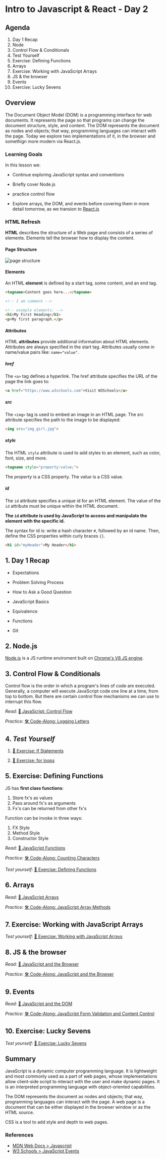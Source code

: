 # Intro to Javascript & React - Day 2

## Agenda

1. Day 1 Recap
2. Node
3. Control Flow & Conditionals
4. Test Yourself
5. Exercise: Defining Functions
6. Arrays
7. Exercise: Working with JavaScript Arrays
8. JS & the browser
9. Events
10. Exercise: Lucky Sevens

## Overview

The Document Object Model (DOM) is a programming interface for web documents. It represents the page so that programs can change the document structure, style, and content. The DOM represents the document as nodes and objects; that way, programming languages can interact with the page. Today we explore two implementations of it, in the browser and somethign more modern via React.js.

### Learning Goals

In this lesson we:

- Continue exploring JavaScript syntax and conventions

- Briefly cover Node.js

- practice control flow

- Explore arrays, the DOM, and events before covering them in more detail tomorrow, as we transion to [React.js](https://reactjs.org/)

### HTML Refresh

**HTML** describes the structure of a Web page and consists of a series of elements. Elements tell the browser how to display the content.

#### **Page Structure**

![page structure](./assets/images/html-page-structure.png)

#### **Elements**

An HTML **element** is defined by a start tag, some content, and an end tag.

```html
<tagname>Content goes here...</tagname>

<!-- I am comment -->

<!-- example elements: -->
<h1>My First Heading</h1>
<p>My first paragraph.</p>
```

#### **Attributes**

HTML **attributes** provide additional information about HTML elements. Attributes are always specified in the start tag. Attributes usually come in name/value pairs like: `name="value"`.

##### **href**

The `<a>` tag defines a hyperlink. The href attribute specifies the URL of the page the link goes to:

```html
<a href="https://www.w3schools.com">Visit W3Schools</a>
```

##### **src**

The `<img>` tag is used to embed an image in an HTML page. The src attribute specifies the path to the image to be displayed:

```html
<img src="img_girl.jpg">
```

##### **style**

The HTML `style` attribute is used to add styles to an element, such as color, font, size, and more.

```html
<tagname style="property:value;">
```

The _property_ is a CSS property. The _value_ is a CSS value.

##### **id**

The `id` attribute specifies a unique id for an HTML element. The value of the `id` attribute must be unique within the HTML document.

**The `id` attribute is used by JavaScript to access and manipulate the element with the specific id.**

The syntax for id is: write a hash character `#`, followed by an id name. Then, define the CSS properties within curly braces `{}`.

```html
<h1 id="myHeader">My Header</h1>
```

## 1. Day 1 Recap

- Expectations

- Problem Solving Process

- How to Ask a Good Question

- JavaScript Basics

- Equivalence

- Functions

- Git

## 2. Node.js

[Node.js](https://nodejs.org/en/) is a JS runtime enviroment built on [Chrome's V8 JS engine](https://v8.dev/).

## 3. Control Flow & Conditionals

Control flow is the order in which a program's lines of code are executed. Generally, a computer will execute JavaScript code one line at a time, from top to bottom. But there are certain control flow mechanisms we can use to interrupt this flow.

_Read:_ [📕 JavaScript: Control Flow](https://academy.engagelms.com/mod/page/view.php?id=135572)

_Practice:_ [🛠 Code-Along: Logging Letters](https://academy.engagelms.com/mod/page/view.php?id=135573)

## 4. _Test Yourself_

1. [🧪 Exercise: If Statements](https://academy.engagelms.com/mod/page/view.php?id=135574)

2. [🧪 Exercise: for loops](https://academy.engagelms.com/mod/page/view.php?id=135575)

## 5. Exercise: Defining Functions

JS has **first class functions**:

1. Store fx's as values
2. Pass around fx's as arguments
3. Fx's can be returned from other fx's

Function can be invoke in three ways:

1. FX Style
2. Method Style
3. Constructor Style

_Read:_ [📕 JavaScript Functions](https://academy.engagelms.com/mod/page/view.php?id=135576)

_Practice:_ [🛠 Code-Along: Counting Characters](https://academy.engagelms.com/mod/book/view.php?id=135577)

_Test yourself:_ [🧪 Exercise: Defining Functions](https://academy.engagelms.com/mod/page/view.php?id=135579)

## 6. Arrays

_Read:_ [📕 JavaScript Arrays](https://academy.engagelms.com/mod/book/view.php?id=135580)

_Practice:_ [🛠 Code-Along: JavaScript Array Methods](https://academy.engagelms.com/mod/book/view.php?id=135581)

## 7. Exercise: Working with JavaScript Arrays

_Test yourself:_ [🧪 Exercise: Working with JavaScript Arrays](https://academy.engagelms.com/mod/page/view.php?id=135582)

## 8. JS & the browser

_Read:_ [📕 JavaScript and the Browser](https://academy.engagelms.com/mod/page/view.php?id=135583)

_Practice:_ [🛠 Code-Along: JavaScript and the Browser](https://academy.engagelms.com/mod/book/view.php?id=135584)

## 9. Events

_Read:_ [📕 JavaScript and the DOM](https://academy.engagelms.com/mod/page/view.php?id=135585)

_Practice:_ [🛠 Code-Along: JavaScript Form Validation and Content Control](https://academy.engagelms.com/mod/book/view.php?id=135586)

## 10. Exercise: Lucky Sevens

_Test yourself:_ [🧪 Exercise: Lucky Sevens](https://academy.engagelms.com/mod/page/view.php?id=135587)

## Summary

JavaScript is a dynamic computer programming language. It is lightweight and most commonly used as a part of web pages, whose implementations allow client-side script to interact with the user and make dynamic pages. It is an interpreted programming language with object-oriented capabilities.

The DOM represents the document as nodes and objects; that way, programming languages can interact with the page. A web page is a document that can be either displayed in the browser window or as the HTML source.

CSS is a tool to add style and depth to web pages.

### References

- [MDN Web Docs > Javascript](https://developer.mozilla.org/en-US/docs/Web/JavaScript)
- [W3 Schools > JavaScript Events](https://www.w3schools.com/js/js_events.asp)
